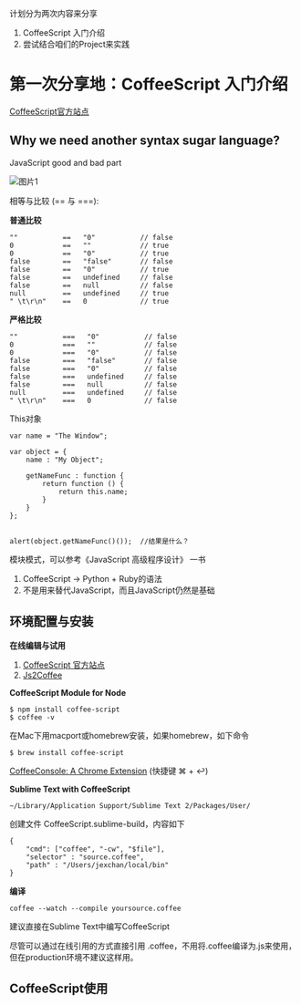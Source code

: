 计划分为两次内容来分享

1. CoffeeScript 入门介绍
2. 尝试结合咱们的Project来实践

第一次分享地：CoffeeScript 入门介绍
===================================

[CoffeeScript官方站点](http://coffeescript.org/)

Why we need another syntax sugar language?
----------------------------------------------

JavaScript good and bad part

![图片1](http://secretgeek.net/higgins/image/javascript_good_versus_bad.jpg "Good vs Bad, LOL")

相等与比较 (== 与 ===):

**普通比较**
	
	""           ==   "0"           // false
	0            ==   ""            // true
	0            ==   "0"           // true
	false        ==   "false"       // false
	false        ==   "0"           // true
	false        ==   undefined     // false
	false        ==   null          // false
	null         ==   undefined     // true
	" \t\r\n"    ==   0             // true


**严格比较**

	""           ===   "0"           // false
	0            ===   ""            // false
	0            ===   "0"           // false
	false        ===   "false"       // false
	false        ===   "0"           // false
	false        ===   undefined     // false
	false        ===   null          // false
	null         ===   undefined     // false
	" \t\r\n"    ===   0             // false
	

This对象

	var name = "The Window";

	var object = {
		name : "My Object";

		getNameFunc : function {
			return function () {
				return this.name;
			}
		}
	};


	alert(object.getNameFunc()());  //结果是什么？

模块模式，可以参考《JavaScript 高级程序设计》 一书

1. CoffeeScript -> Python + Ruby的语法
2. 不是用来替代JavaScript，而且JavaScript仍然是基础


环境配置与安装
------------------

**在线编辑与试用**

1. [CoffeeScript 官方站点](http://coffeescript.org/)
2. [Js2Coffee](http://js2coffee.org/)

**CoffeeScript Module for Node**

	$ npm install coffee-script
	$ coffee -v

在Mac下用macport或homebrew安装，如果homebrew，如下命令

	$ brew install coffee-script

[CoffeeConsole: A Chrome Extension](http://snook.ca/archives/browsers/coffeeconsole)
(快捷键 ⌘ + ↩)

**Sublime Text with CoffeeScript**

	~/Library/Application Support/Sublime Text 2/Packages/User/

创建文件 CoffeeScript.sublime-build，内容如下

	{
		"cmd": ["coffee", "-cw", "$file"],
		"selector" : "source.coffee",
		"path" : "/Users/jexchan/local/bin"
	}


**编译**

	coffee --watch --compile yoursource.coffee

建议直接在Sublime Text中编写CoffeeScript

尽管可以通过在线引用的方式直接引用 .coffee，不用将.coffee编译为.js来使用，但在production环境不建议这样用。


CoffeeScript使用
------------------

